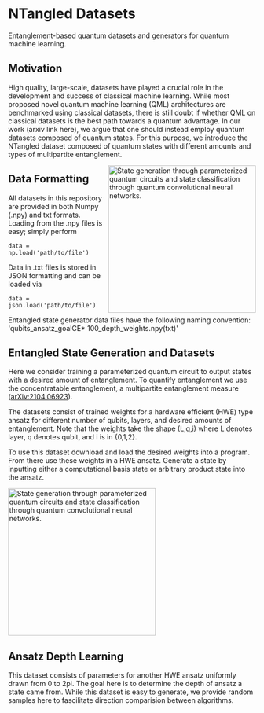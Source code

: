 # NTangled Datasets
Entanglement-based quantum datasets and generators for quantum machine learning.

## Motivation
High quality, large-scale, datasets have played a crucial role in the development and success of classical machine learning. While most proposed novel 
quantum machine learning (QML) architectures are benchmarked using classical datasets, 
there is still doubt if whether QML on classical datasets is the best path towards a quantum advantage. In our work (arxiv link here), we argue that one should 
instead employ quantum datasets composed of quantum states. For this purpose, we introduce the NTangled dataset composed of quantum states with 
different amounts and types of multipartite entanglement.

<img src="https://github.com/LSchatzki/QuMEnt_Datasets/blob/9b652b8f2b1724f98a1fdd218a29e12c71271abd/overview.png" align="right" alt="State generation through parameterized quantum circuits and state classification through quantum convolutional neural networks." width="300"/>

## Data Formatting

All datasets in this repository are provided in both Numpy (.npy) and txt formats. Loading from the .npy files is easy; simply perform

`data = np.load('path/to/file')`

Data in .txt files is stored in JSON formatting and can be loaded via

`data = json.load('path/to/file')`

Entangled state generator data files have the following naming convention: 'qubits_ansatz_goalCE\* 100_depth_weights.npy(txt)'

## Entangled State Generation and Datasets
Here we consider training a parameterized quantum circuit to output states with a desired amount of entanglement. To quantify entanglement we use the concentratable entanglement, a multipartite entanglement measure (<a href="https://arxiv.org/abs/2104.06923">arXiv:2104.06923</a>).

The datasets consist of trained weights for a hardware efficient (HWE) type ansatz for different number of qubits, layers, and desired amounts of entanglement. Note that the weights take the shape (L,q,i) where L denotes layer, q denotes qubit, and i is in {0,1,2}.

To use this dataset download and load the desired weights into a program. From there use these weights in a HWE ansatz. Generate a state by inputting either a computational basis state or arbitrary product state into the ansatz.

<img src="https://github.com/LSchatzki/QuMEnt_Datasets/blob/d6f5839546b02425b2d405dceb783871eb7fc6a9/generator_hwe_ansatz.png" align="center" alt="State generation through parameterized quantum circuits and state classification through quantum convolutional neural networks." width="300"/>

## Ansatz Depth Learning
This dataset consists of parameters for another HWE ansatz uniformly drawn from 0 to 2pi. The goal here is to determine the depth of ansatz a state came from. While this dataset is easy to generate, we provide random samples here to fascilitate direction comparision between algorithms.
